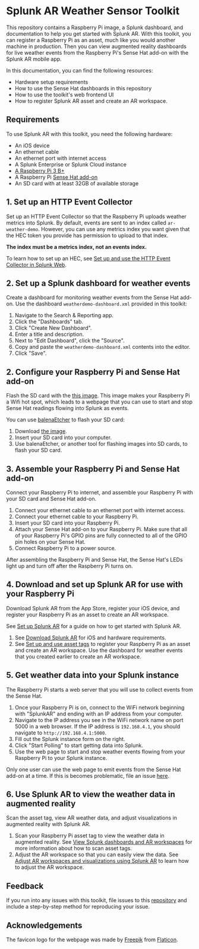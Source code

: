 # Splunk AR Weather Sensor Toolkit

This repository contains a Raspberry Pi image, a Splunk dashboard, and documentation to help you get started with Splunk AR. With this
toolkit, you can register a Raspberry Pi as an asset, much like you would another machine in production. Then you can view
augmented reality dashboards for live weather events from the Raspberry Pi's Sense Hat add-on with the Splunk AR mobile app.

In this documentation, you can find the following resources:

- Hardware setup requirements
- How to use the Sense Hat dashboards in this repository
- How to use the toolkit's web frontend UI
- How to register Splunk AR asset and create an AR workspace.

## Requirements

To use Splunk AR with this toolkit, you need the following hardware:

- An iOS device
- An ethernet cable
- An ethernet port with internet access
- A Splunk Enterprise or Splunk Cloud instance
- [A Raspberry Pi 3 B+](https://www.raspberrypi.org/products/raspberry-pi-3-model-b-plus/)
- A Raspberry Pi [Sense Hat add-on](https://www.raspberrypi.org/products/sense-hat/)
- An SD card with at least 32GB of available storage

## 1. Set up an HTTP Event Collector

Set up an HTTP Event Collector so that the Raspberry Pi uploads weather metrics into Splunk. By default, events are sent to an index called `ar-weather-demo`. However, you can use any metrics index you want given that the HEC token you provide has permission to upload to that index. 

**The index must be a metrics index, not an events index.**

To learn how to set up an HEC, see [Set up and use the HTTP Event Collector in Splunk Web](https://docs.splunk.com/Documentation/Splunk/latest/Data/UsetheHTTPEventCollector).

## 2. Set up a Splunk dashboard for weather events

Create a dashboard for monitoring weather events from the Sense Hat add-on. Use the dashboard `weatherdemo-dashboard.xml` provided in this toolkit:

1. Navigate to the Search & Reporting app.
2. Click the "Dashboards" tab.
3. Click "Create New Dashboard".
4. Enter a title and description.
5. Next to "Edit Dashboard", click the "Source".
6. Copy and paste the `weatherdemo-dashboard.xml` contents into the editor.
7. Click "Save".

## 2. Configure your Raspberry Pi and Sense Hat add-on

Flash the SD card with the [this image](https://ar-demo-image.s3-us-west-2.amazonaws.com/WeatherDemo.dmg). This image makes your Raspberry Pi a Wifi hot spot, which leads to a webpage that you can use to start and stop Sense Hat readings flowing into Splunk as events.

You can use [balenaEtcher](https://www.balena.io/etcher/) to flash your SD card:

1. Download [the image](https://ar-demo-image.s3-us-west-2.amazonaws.com/WeatherDemo.dmg).
2. Insert your SD card into your computer.
3. Use balenaEtcher, or another tool for flashing images into SD cards, to flash your SD card.

## 3. Assemble your Raspberry Pi and Sense Hat add-on

Connect your Raspberry Pi to internet, and assemble your Raspberry Pi with your SD card and Sense Hat add-on.

1. Connect your ethernet cable to an ethernet port with internet access.
2. Connect your ethernet cable to your Raspberry Pi.
3. Insert your SD card into your Raspberry Pi.
4. Attach your Sense Hat add-on to your Raspberry Pi. Make sure that all of your Raspberry Pi's GPIO pins are fully
connected to all of the GPIO pin holes on your Sense Hat.
5. Connect Raspberry Pi to a power source.

After assembling the Raspberry Pi and Sense Hat, the Sense Hat's LEDs light up and turn off after the Raspberry Pi turns on.

## 4. Download and set up Splunk AR for use with your Raspberry Pi

Download Splunk AR from the App Store, register your iOS device, and register your Raspberry Pi as an asset to create an AR workspace.

See [Set up Splunk AR](https://docs.splunk.com/Documentation/AR/latest/UseSplunkAR/GetStartedWithAR#Set_up_Splunk_AR) for a guide on how to get started with Splunk AR.

1. See [Download Splunk AR](https://docs.splunk.com/Documentation/AR/1.5.0/UseSplunkARinTheField/Installation#Download_Splunk_AR) for iOS and hardware requirements.
2. See [Set up and use asset tags](https://docs.splunk.com/Documentation/AR/latest/UseSplunkAR/GetStartedWithAR#Set_up_and_use_asset_tags) to register your Raspberry Pi as an asset and create an AR workspace. Use the dashboard for weather events that you created earlier to create an AR workspace.

## 5. Get weather data into your Splunk instance

The Raspberry Pi starts a web server that you will use to collect events from the Sense Hat.

1. Once your Raspberry Pi is on, connect to the WiFi network beginning with "SplunkAR" and ending with an IP address from your computer.
2. Navigate to the IP address you see in the WiFi network name on port 5000 in a web browser. If the IP address is `192.168.4.1`, you should navigate to `http://192.168.4.1:5000`.
3. Fill out the Splunk instance form on the right.
4. Click "Start Polling" to start getting data into Splunk.
5. Use the web page to start and stop weather events flowing from your Raspberry Pi to your Splunk instance.

Only one user can use the web page to emit events from the Sense Hat add-on at a time. If this is becomes problematic, file an issue [here](https://github.com/kingkupps/SplunkARWeatherDemoToolkit/issues/new?assignees=&labels=&template=bug_report.md&title=).

## 6. Use Splunk AR to view the weather data in augmented reality

Scan the asset tag, view AR weather data, and adjust visualizations in augmented reality with Splunk AR.

1. Scan your Raspberry Pi asset tag to view the weather data in augmented reality. See [View Splunk dashboards and AR workspaces](https://docs.splunk.com/Documentation/AR/1.5.0/UseSplunkARinTheField/ViewSplunkDashboards) for more information about how to scan asset tags.
2. Adjust the AR workspace so that you can easily view the data. See [Adjust AR workspaces and visualizations using Splunk AR](https://docs.splunk.com/Documentation/AR/1.5.0/UseSplunkAR/AdjustARWorkspaces) to learn how to adjust the AR workspace.

## Feedback

If you run into any issues with this toolkit, file issues to this [repository](https://github.com/kingkupps/SplunkARWeatherDemoToolkit/issues/new?assignees=&labels=&template=bug_report.md&title=) and include a step-by-step method for reproducing your issue.

## Acknowledgements

The favicon logo for the webpage was made by [Freepik](https://www.flaticon.com/authors/freepik) from
[Flaticon](https://www.flaticon.com/).
